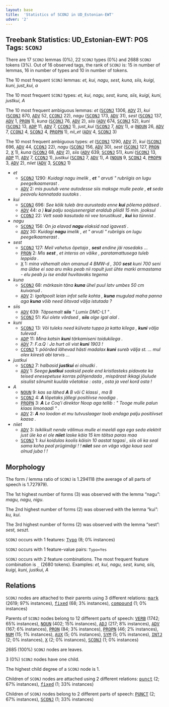 ```yaml
---
layout: base
title:  'Statistics of SCONJ in UD_Estonian-EWT'
udver: '2'
---
```


## Treebank Statistics: UD_Estonian-EWT: POS Tags: `SCONJ`

There are 17 `SCONJ` lemmas (0%), 22 `SCONJ` types (0%) and 2688 `SCONJ` tokens (3%).
Out of 16 observed tags, the rank of `SCONJ` is: 15 in number of lemmas, 16 in number of types and 10 in number of tokens.

The 10 most frequent `SCONJ` lemmas: <em>et, kui, nagu, sest, kuna, siis, kuigi, kuni, just_kui, a</em>

The 10 most frequent `SCONJ` types:  <em>et, kui, nagu, sest, kuna, siis, kuigi, kuni, justkui, A</em>

The 10 most frequent ambiguous lemmas: <em>et</em> (<tt><a href="et_ewt-pos-SCONJ.html">SCONJ</a></tt> 1306, <tt><a href="et_ewt-pos-ADV.html">ADV</a></tt> 2), <em>kui</em> (<tt><a href="et_ewt-pos-SCONJ.html">SCONJ</a></tt> 870, <tt><a href="et_ewt-pos-ADV.html">ADV</a></tt> 52, <tt><a href="et_ewt-pos-CCONJ.html">CCONJ</a></tt> 22), <em>nagu</em> (<tt><a href="et_ewt-pos-SCONJ.html">SCONJ</a></tt> 173, <tt><a href="et_ewt-pos-ADV.html">ADV</a></tt> 31), <em>sest</em> (<tt><a href="et_ewt-pos-SCONJ.html">SCONJ</a></tt> 137, <tt><a href="et_ewt-pos-ADV.html">ADV</a></tt> 1, <tt><a href="et_ewt-pos-PRON.html">PRON</a></tt> 1), <em>kuna</em> (<tt><a href="et_ewt-pos-SCONJ.html">SCONJ</a></tt> 76, <tt><a href="et_ewt-pos-ADV.html">ADV</a></tt> 2), <em>siis</em> (<tt><a href="et_ewt-pos-ADV.html">ADV</a></tt> 674, <tt><a href="et_ewt-pos-SCONJ.html">SCONJ</a></tt> 52), <em>kuni</em> (<tt><a href="et_ewt-pos-SCONJ.html">SCONJ</a></tt> 13, <tt><a href="et_ewt-pos-ADP.html">ADP</a></tt> 11, <tt><a href="et_ewt-pos-ADV.html">ADV</a></tt> 7, <tt><a href="et_ewt-pos-CCONJ.html">CCONJ</a></tt> 1), <em>just_kui</em> (<tt><a href="et_ewt-pos-SCONJ.html">SCONJ</a></tt> 7, <tt><a href="et_ewt-pos-ADV.html">ADV</a></tt> 1), <em>a</em> (<tt><a href="et_ewt-pos-NOUN.html">NOUN</a></tt> 26, <tt><a href="et_ewt-pos-ADV.html">ADV</a></tt> 7, <tt><a href="et_ewt-pos-CCONJ.html">CCONJ</a></tt> 4, <tt><a href="et_ewt-pos-SCONJ.html">SCONJ</a></tt> 4, <tt><a href="et_ewt-pos-PROPN.html">PROPN</a></tt> 1), <em>nii_et</em> (<tt><a href="et_ewt-pos-ADV.html">ADV</a></tt> 4, <tt><a href="et_ewt-pos-SCONJ.html">SCONJ</a></tt> 3)

The 10 most frequent ambiguous types:  <em>et</em> (<tt><a href="et_ewt-pos-SCONJ.html">SCONJ</a></tt> 1290, <tt><a href="et_ewt-pos-ADV.html">ADV</a></tt> 2), <em>kui</em> (<tt><a href="et_ewt-pos-SCONJ.html">SCONJ</a></tt> 696, <tt><a href="et_ewt-pos-ADV.html">ADV</a></tt> 44, <tt><a href="et_ewt-pos-CCONJ.html">CCONJ</a></tt> 22), <em>nagu</em> (<tt><a href="et_ewt-pos-SCONJ.html">SCONJ</a></tt> 156, <tt><a href="et_ewt-pos-ADV.html">ADV</a></tt> 30), <em>sest</em> (<tt><a href="et_ewt-pos-SCONJ.html">SCONJ</a></tt> 127, <tt><a href="et_ewt-pos-PRON.html">PRON</a></tt> 2, <tt><a href="et_ewt-pos-X.html">X</a></tt> 1), <em>kuna</em> (<tt><a href="et_ewt-pos-SCONJ.html">SCONJ</a></tt> 68, <tt><a href="et_ewt-pos-ADV.html">ADV</a></tt> 2), <em>siis</em> (<tt><a href="et_ewt-pos-ADV.html">ADV</a></tt> 639, <tt><a href="et_ewt-pos-SCONJ.html">SCONJ</a></tt> 51), <em>kuni</em> (<tt><a href="et_ewt-pos-SCONJ.html">SCONJ</a></tt> 13, <tt><a href="et_ewt-pos-ADP.html">ADP</a></tt> 11, <tt><a href="et_ewt-pos-ADV.html">ADV</a></tt> 7, <tt><a href="et_ewt-pos-CCONJ.html">CCONJ</a></tt> 1), <em>justkui</em> (<tt><a href="et_ewt-pos-SCONJ.html">SCONJ</a></tt> 7, <tt><a href="et_ewt-pos-ADV.html">ADV</a></tt> 1), <em>A</em> (<tt><a href="et_ewt-pos-NOUN.html">NOUN</a></tt> 9, <tt><a href="et_ewt-pos-SCONJ.html">SCONJ</a></tt> 4, <tt><a href="et_ewt-pos-PROPN.html">PROPN</a></tt> 3, <tt><a href="et_ewt-pos-ADV.html">ADV</a></tt> 2), <em>niiet</em> (<tt><a href="et_ewt-pos-ADV.html">ADV</a></tt> 3, <tt><a href="et_ewt-pos-SCONJ.html">SCONJ</a></tt> 1)


* <em>et</em>
  * <tt><a href="et_ewt-pos-SCONJ.html">SCONJ</a></tt> 1290: <em>Kuidagi nagu imelik , <b>et</b> " arvuti " rubriigis on lugu peegelkaamerast .</em>
  * <tt><a href="et_ewt-pos-ADV.html">ADV</a></tt> 2: <em>mis puutub vene autodesse siis maksge mulle peale , <b>et</b> seda peavalu kannatada suutaks .</em>
* <em>kui</em>
  * <tt><a href="et_ewt-pos-SCONJ.html">SCONJ</a></tt> 696: <em>See kôik tuleb ära aurustada enne <b>kui</b> pôlema pääsed .</em>
  * <tt><a href="et_ewt-pos-ADV.html">ADV</a></tt> 44: <em>a ) <b>kui</b> palju soojusenergiat eraldub pliidil 15 min. jooksul</em>
  * <tt><a href="et_ewt-pos-CCONJ.html">CCONJ</a></tt> 22: <em>Vett saab kasutada nii vee torustikust , <b>kui</b> ka tünnist .</em>
* <em>nagu</em>
  * <tt><a href="et_ewt-pos-SCONJ.html">SCONJ</a></tt> 156: <em>On ja elavad <b>nagu</b> elaksid nad igavesti .</em>
  * <tt><a href="et_ewt-pos-ADV.html">ADV</a></tt> 30: <em>Kuidagi <b>nagu</b> imelik , et " arvuti " rubriigis on lugu peegelkaamerast .</em>
* <em>sest</em>
  * <tt><a href="et_ewt-pos-SCONJ.html">SCONJ</a></tt> 127: <em>Meil vahetus õpetaja , <b>sest</b> endine jäi rasedaks ...</em>
  * <tt><a href="et_ewt-pos-PRON.html">PRON</a></tt> 2: <em>Mis <b>sest</b> , et interss on väike , paratamattusega tuleb leppida .</em>
  * <tt><a href="et_ewt-pos-X.html">X</a></tt> 1: <em>mina vähemalt olen omanud 4 BMW-d , 300 <b>sest</b> kuni 700 seni ma üldse ei saa aru miks peab nii ropult just ühte marki armastama - elu peab ju ise endal huvitavaks tegema</em>
* <em>kuna</em>
  * <tt><a href="et_ewt-pos-SCONJ.html">SCONJ</a></tt> 68: <em>märkasin täna <b>kuna</b> ühel puul latv umbes 50 cm kuivanud .</em>
  * <tt><a href="et_ewt-pos-ADV.html">ADV</a></tt> 2: <em>Igaltpoolt leian infot selle kohta , <b>kuna</b> mugulad maha panna aga <b>kuna</b> võib need õitsvad välja istutada ?</em>
* <em>siis</em>
  * <tt><a href="et_ewt-pos-ADV.html">ADV</a></tt> 639: <em>Täpsemalt <b>siis</b> " Lumix DMC-L1 " .</em>
  * <tt><a href="et_ewt-pos-SCONJ.html">SCONJ</a></tt> 51: <em>Kui olete võrdsed , <b>siis</b> olge igal alal .</em>
* <em>kuni</em>
  * <tt><a href="et_ewt-pos-SCONJ.html">SCONJ</a></tt> 13: <em>Või tuleks need külvata tuppa ja katta kilega , <b>kuni</b> välja tulevad .</em>
  * <tt><a href="et_ewt-pos-ADP.html">ADP</a></tt> 11: <em>Mina katsin <b>kuni</b> tärkamiseni toidukilega .</em>
  * <tt><a href="et_ewt-pos-ADV.html">ADV</a></tt> 7: <em>F.a.Q : Ja hurt oli vist <b>kuni</b> 1903 !</em>
  * <tt><a href="et_ewt-pos-CCONJ.html">CCONJ</a></tt> 1: <em>pöörded lähevad hästi madalax <b>kuni</b> sureb välja st. ... mul olex kiiresti abi tarvis ...</em>
* <em>justkui</em>
  * <tt><a href="et_ewt-pos-SCONJ.html">SCONJ</a></tt> 7: <em>halbasid <b>justkui</b> ei olnudki .</em>
  * <tt><a href="et_ewt-pos-ADV.html">ADV</a></tt> 1: <em>Seega <b>justkui</b> saaksid peale end kristlasteks pidavate ka teised enesepetuse korras põhjendada , mispärast ikkagi jõulude sisulist sõnumit kuulda võetakse : osta , osta ja veel kord osta !</em>
* <em>A</em>
  * <tt><a href="et_ewt-pos-NOUN.html">NOUN</a></tt> 9: <em>kas sa lähed <b>A</b> B või C klassi , ma B</em>
  * <tt><a href="et_ewt-pos-SCONJ.html">SCONJ</a></tt> 4: <em><b>A</b> lõpetaks jällegi positiivse noodiga .</em>
  * <tt><a href="et_ewt-pos-PROPN.html">PROPN</a></tt> 3: <em><b>A</b> Le Coq'i direktor Noop aga tellib : " Tooge mulle palun klaas limonaadi " .</em>
  * <tt><a href="et_ewt-pos-ADV.html">ADV</a></tt> 2: <em><b>A</b> no loodan et mu tutvuslaager toob endaga palju positiivset kaasa .</em>
* <em>niiet</em>
  * <tt><a href="et_ewt-pos-ADV.html">ADV</a></tt> 3: <em>Isiklikult nende välimus mulle ei meeldi aga ega seda elektrit just üle ka ei ole <b>niiet</b> laske käia 15 km täitsa paras maa</em>
  * <tt><a href="et_ewt-pos-SCONJ.html">SCONJ</a></tt> 1: <em>kui koidulas koolis käisin 10 aastat tagasi , siis oli ka seal sama koha peal prügimägi ! ! <b>niiet</b> see on väga väga kaua seal olnud juba ! !</em>

## Morphology

The form / lemma ratio of `SCONJ` is 1.294118 (the average of all parts of speech is 1.727979).

The 1st highest number of forms (3) was observed with the lemma “nagu”: <em>magu, nagu, nigu</em>.

The 2nd highest number of forms (2) was observed with the lemma “kui”: <em>ku, kui</em>.

The 3rd highest number of forms (2) was observed with the lemma “sest”: <em>sest, seszt</em>.

`SCONJ` occurs with 1 features: <tt><a href="et_ewt-feat-Typo.html">Typo</a></tt> (8; 0% instances)

`SCONJ` occurs with 1 feature-value pairs: `Typo=Yes`

`SCONJ` occurs with 2 feature combinations.
The most frequent feature combination is `_` (2680 tokens).
Examples: <em>et, kui, nagu, sest, kuna, siis, kuigi, kuni, justkui, A</em>


## Relations

`SCONJ` nodes are attached to their parents using 3 different relations: <tt><a href="et_ewt-dep-mark.html">mark</a></tt> (2619; 97% instances), <tt><a href="et_ewt-dep-fixed.html">fixed</a></tt> (68; 3% instances), <tt><a href="et_ewt-dep-compound.html">compound</a></tt> (1; 0% instances)

Parents of `SCONJ` nodes belong to 12 different parts of speech: <tt><a href="et_ewt-pos-VERB.html">VERB</a></tt> (1742; 65% instances), <tt><a href="et_ewt-pos-NOUN.html">NOUN</a></tt> (402; 15% instances), <tt><a href="et_ewt-pos-ADJ.html">ADJ</a></tt> (217; 8% instances), <tt><a href="et_ewt-pos-ADV.html">ADV</a></tt> (167; 6% instances), <tt><a href="et_ewt-pos-PRON.html">PRON</a></tt> (84; 3% instances), <tt><a href="et_ewt-pos-PROPN.html">PROPN</a></tt> (46; 2% instances), <tt><a href="et_ewt-pos-NUM.html">NUM</a></tt> (15; 1% instances), <tt><a href="et_ewt-pos-AUX.html">AUX</a></tt> (5; 0% instances), <tt><a href="et_ewt-pos-SYM.html">SYM</a></tt> (5; 0% instances), <tt><a href="et_ewt-pos-INTJ.html">INTJ</a></tt> (2; 0% instances), <tt><a href="et_ewt-pos-X.html">X</a></tt> (2; 0% instances), <tt><a href="et_ewt-pos-SCONJ.html">SCONJ</a></tt> (1; 0% instances)

2685 (100%) `SCONJ` nodes are leaves.

3 (0%) `SCONJ` nodes have one child.

The highest child degree of a `SCONJ` node is 1.

Children of `SCONJ` nodes are attached using 2 different relations: <tt><a href="et_ewt-dep-punct.html">punct</a></tt> (2; 67% instances), <tt><a href="et_ewt-dep-fixed.html">fixed</a></tt> (1; 33% instances)

Children of `SCONJ` nodes belong to 2 different parts of speech: <tt><a href="et_ewt-pos-PUNCT.html">PUNCT</a></tt> (2; 67% instances), <tt><a href="et_ewt-pos-SCONJ.html">SCONJ</a></tt> (1; 33% instances)

